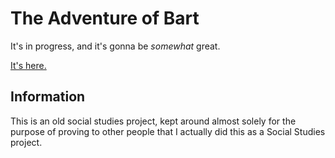 # The Adventure of Bart

It's in progress, and it's gonna be *somewhat* great.


[It's here.](http://nitrodragon.github.io/SS)
## Information
This is an old social studies project, kept around almost solely for the purpose of proving to other people that I actually did this as a Social Studies project.
